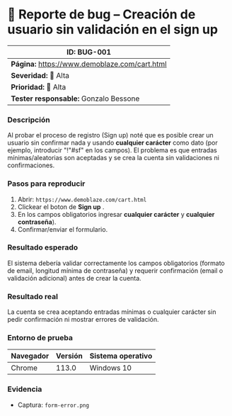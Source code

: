 # 🐞 Reporte de bug – Creación de usuario sin validación en el sign up

| **ID:** BUG-001 |  
|-----------------|  
| **Página:** https://www.demoblaze.com/cart.html |  
| **Severidad:** 🔴 Alta |  
| **Prioridad:** 🔴 Alta |  
| **Tester responsable:** Gonzalo Bessone |  

### Descripción
Al probar el proceso de registro (Sign up) noté que es posible crear un usuario sin confirmar nada y usando **cualquier carácter** como dato (por ejemplo, introducir "!"#sf" en los campos). 
El problema es que entradas mínimas/aleatorias son aceptadas y se crea la cuenta sin validaciones ni confirmaciones.

### Pasos para reproducir
1. Abrir: `https://www.demoblaze.com/cart.html`  
2. Clickear el boton de **Sign up** .  
3. En los campos obligatorios ingresar **cualquier carácter** y **cualquier contraseña**).  
4. Confirmar/enviar el formulario.  


### Resultado esperado
El sistema debería validar correctamente los campos obligatorios (formato de email, longitud mínima de contraseña) y requerir confirmación (email o validación adicional) antes de crear la cuenta.

### Resultado real
La cuenta se crea aceptando entradas mínimas o cualquier carácter sin pedir confirmación ni mostrar errores de validación.

### Entorno de prueba

| Navegador | Versión | Sistema operativo |  
|-----------|---------|-------------------|  
| Chrome    | 113.0   | Windows 10        |  

### Evidencia
- Captura: `form-error.png`



